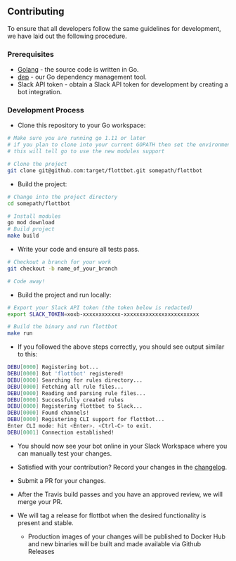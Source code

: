 ## Contributing

To ensure that all developers follow the same guidelines for development, we have laid out the following procedure.

### Prerequisites

- [Golang](https://golang.org/dl/) - the source code is written in Go.
- [dep](https://github.com/golang/dep) - our Go dependency management tool.
- Slack API token - obtain a Slack API token for development by creating a bot integration.

### Development Process

- Clone this repository to your Go workspace:

```sh
# Make sure you are running go 1.11 or later
# if you plan to clone into your current GOPATH then set the environment variable GO111MODULE=on
# this will tell go to use the new modules support

# Clone the project
git clone git@github.com:target/flottbot.git somepath/flottbot
```

- Build the project:

```sh
# Change into the project directory
cd somepath/flottbot

# Install modules
go mod download
# Build project
make build
```

- Write your code and ensure all tests pass.

```sh
# Checkout a branch for your work
git checkout -b name_of_your_branch

# Code away!
```

- Build the project and run locally:

```sh
# Export your Slack API token (the token below is redacted)
export SLACK_TOKEN=xoxb-xxxxxxxxxxxx-xxxxxxxxxxxxxxxxxxxxxxxx

# Build the binary and run flottbot
make run
```

- If you followed the above steps correctly, you should see output similar to this:

```sh
DEBU[0000] Registering bot...
DEBU[0000] Bot 'flottbot' registered!
DEBU[0000] Searching for rules directory...
DEBU[0000] Fetching all rule files...
DEBU[0000] Reading and parsing rule files...
DEBU[0000] Successfully created rules
DEBU[0000] Registering flottbot to Slack...
DEBU[0000] Found channels!
DEBU[0000] Registering CLI support for flottbot...
Enter CLI mode: hit <Enter>. <Ctrl-C> to exit.
DEBU[0001] Connection established!
```

- You should now see your bot online in your Slack Workspace where you can manually test your changes.

- Satisfied with your contribution? Record your changes in the [changelog](https://github.com/target/flottbot/blob/master/CHANGELOG.md).

- Submit a PR for your changes.

- After the Travis build passes and you have an approved review, we will merge your PR.

- We will tag a release for flottbot when the desired functionality is present and stable.
  - Production images of your changes will be published to Docker Hub and new binaries will be built and made available via Github Releases
